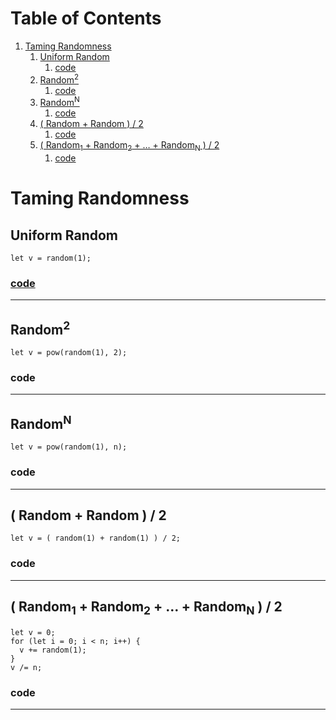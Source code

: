 
# Table of Contents

1.  [Taming Randomness](#org7a05ab5)
    1.  [Uniform Random](#org2bf21cb)
        1.  [code](#org6637d25)
    2.  [Random<sup>2</sup>](#org141760a)
        1.  [code](#org13c8476)
    3.  [Random<sup>N</sup>](#org1fdaf4c)
        1.  [code](#orgead3224)
    4.  [( Random + Random ) / 2](#orgd9fab09)
        1.  [code](#org1508b97)
    5.  [( Random<sub>1</sub> + Random<sub>2</sub> + &#x2026; + Random<sub>N</sub> ) / 2](#orgefe1aa5)
        1.  [code](#orgdd835e2)



<a id="org7a05ab5"></a>

# Taming Randomness


<a id="org2bf21cb"></a>

## Uniform Random

    let v = random(1);


<a id="org6637d25"></a>

### [code](js/sketch_01.js)

---


<a id="org141760a"></a>

## Random<sup>2</sup>

    let v = pow(random(1), 2);


<a id="org13c8476"></a>

### code

---


<a id="org1fdaf4c"></a>

## Random<sup>N</sup>

    let v = pow(random(1), n);


<a id="orgead3224"></a>

### code

---


<a id="orgd9fab09"></a>

## ( Random + Random ) / 2

    let v = ( random(1) + random(1) ) / 2;


<a id="org1508b97"></a>

### code

---


<a id="orgefe1aa5"></a>

## ( Random<sub>1</sub> + Random<sub>2</sub> + &#x2026; + Random<sub>N</sub> ) / 2

    let v = 0;
    for (let i = 0; i < n; i++) {
      v += random(1);
    }
    v /= n;


<a id="orgdd835e2"></a>

### code

---

